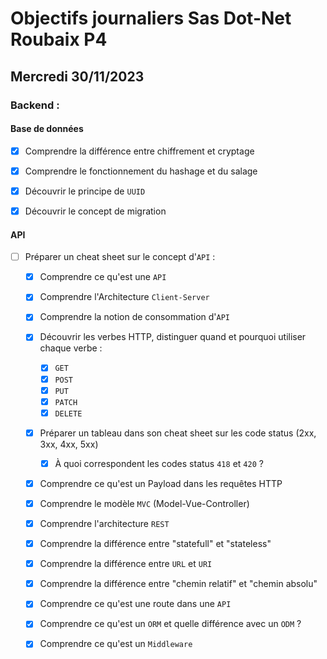 # Objectifs journaliers Sas Dot-Net Roubaix P4

## Mercredi 30/11/2023

### Backend :

#### Base de données

- [x] Comprendre la différence entre chiffrement et cryptage
- [x] Comprendre le fonctionnement du hashage et du salage
- [x] Découvrir le principe de `UUID`
- [x] Découvrir le concept de migration 


#### API

- [ ] Préparer un cheat sheet sur le concept d'`API` : 
    - [x] Comprendre ce qu'est une `API`
    - [x] Comprendre l'Architecture `Client-Server`
    - [x] Comprendre la notion de consommation d'`API`
    - [x] Découvrir les verbes HTTP, distinguer quand et pourquoi utiliser chaque verbe :
        - [x] `GET`
        - [x] `POST`
        - [x] `PUT`
        - [x] `PATCH`
        - [x] `DELETE`
    - [x] Préparer un tableau dans son cheat sheet sur les code status (2xx, 3xx, 4xx, 5xx)
        - [x] À quoi correspondent les codes status `418` et `420` ?
    - [x] Comprendre ce qu'est un Payload dans les requêtes HTTP
    - [x] Comprendre le modèle `MVC` (Model-Vue-Controller)
    - [x] Comprendre l'architecture `REST`
    - [x] Comprendre la différence entre "statefull" et "stateless"
    - [x] Comprendre la différence entre `URL` et `URI`
    - [x] Comprendre la différence entre "chemin relatif" et "chemin absolu"
    - [x] Comprendre ce qu'est une route dans une `API`
    - [x] Comprendre ce qu'est un `ORM` et quelle différence avec un `ODM` ?
    - [x] Comprendre ce qu'est un `Middleware`


